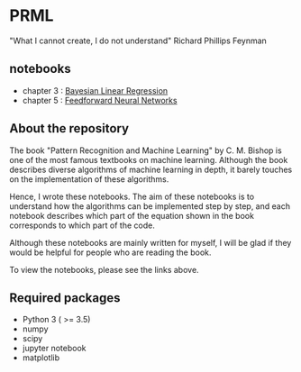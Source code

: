# PRML

"What I cannot create, I do not understand"
Richard Phillips Feynman

## notebooks

* chapter 3 : [Bayesian Linear Regression](https://nbviewer.jupyter.org/github/amber-kshz/PRML/tree/master/notebooks/LinReg_Bayes_PRML.ipynb)
* chapter 5 : [Feedforward Neural Networks](https://nbviewer.jupyter.org/github/amber-kshz/PRML/tree/master/notebooks/NeuralNet.ipynb)

## About the repository

The book "Pattern Recognition and Machine Learning" by C. M. Bishop is one of the most famous textbooks on machine learning. 
Although the book describes diverse algorithms of machine learning in depth, it barely touches on the implementation of these algorithms.

Hence, I wrote these notebooks. 
The aim of these notebooks is to understand how the algorithms can be implemented step by step, and each notebook describes which part of the equation shown in the book corresponds to which part of the code. 

Although these notebooks are mainly written for myself, I will be glad if they would be helpful for people who are reading the book. 

To view the notebooks, please see the links above.

## Required packages 
* Python 3 ( >= 3.5)
* numpy 
* scipy
* jupyter notebook
* matplotlib

